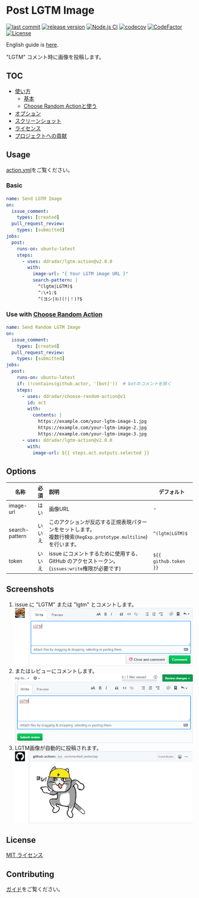 # Post LGTM Image

[![last commit](https://img.shields.io/github/last-commit/ddradar/lgtm-action "last commit")](https://github.com/ddradar/lgtm-action/commits)
[![release version](https://img.shields.io/github/v/release/ddradar/lgtm-action "release version")](https://github.com/ddradar/lgtm-action/releases)
[![Node.js CI](https://github.com/ddradar/lgtm-action/actions/workflows/nodejs.yml/badge.svg)](https://github.com/ddradar/lgtm-action/actions/workflows/nodejs.yml)
[![codecov](https://codecov.io/gh/ddradar/lgtm-action/branch/main/graph/badge.svg?token=9NHUlO6fhV)](https://codecov.io/gh/ddradar/lgtm-action)
[![CodeFactor](https://www.codefactor.io/repository/github/ddradar/lgtm-action/badge)](https://www.codefactor.io/repository/github/ddradar/lgtm-action)
[![License](https://img.shields.io/github/license/ddradar/lgtm-action)](LICENSE)

English guide is [here](./README.md).

"LGTM" コメント時に画像を投稿します。

## TOC

- [使い方](#usage)
  - [基本](#basic)
  - [Choose Random Actionと使う](#use-with-choose-random-action)
- [オプション](#options)
- [スクリーンショット](#screenshots)
- [ライセンス](#license)
- [プロジェクトへの貢献](#contributing)

## Usage

[action.yml](./action.yml)をご覧ください。

### Basic

```yaml
name: Send LGTM Image
on:
  issue_comment:
    types: [created]
  pull_request_review:
    types: [submitted]
jobs:
  post:
    runs-on: ubuntu-latest
    steps:
      - uses: ddradar/lgtm-action@v2.0.0
        with:
          image-url: "{ Your LGTM image URL }"
          search-pattern: |
            ^(lgtm|LGTM)$
            ^:\+1:$
            ^(ヨシ|ﾖｼ)(!|！)?$
```

### Use with [Choose Random Action](https://github.com/ddradar/choose-random-action)

```yaml
name: Send Random LGTM Image
on:
  issue_comment:
    types: [created]
  pull_request_review:
    types: [submitted]
jobs:
  post:
    runs-on: ubuntu-latest
    if: (!contains(github.actor, '[bot]'))  # botのコメントを除く
    steps:
      - uses: ddradar/choose-random-action@v1
        id: act
        with:
          contents: |
            https://example.com/your-lgtm-image-1.jpg
            https://example.com/your-lgtm-image-2.jpg
            https://example.com/your-lgtm-image-3.jpg
      - uses: ddradar/lgtm-action@v2.0.0
        with:
          image-url: ${{ steps.act.outputs.selected }}
```

## Options

|名称|必須|説明|デフォルト|
|----|:--:|:--|---------|
|image-url|はい|画像URL|-|
|search-pattern|いいえ|このアクションが反応する正規表現パターンをセットします。<br />複数行検索(`RegExp.prototype.multiline`)を行います。|`^(lgtm\|LGTM)$`|
|token|いいえ|issue にコメントするために使用する、GitHub のアクセストークン。(`issues:write`権限が必要です)|`${{ github.token }}`|

## Screenshots

1. issue に "LGTM" または "lgtm" とコメントします。
  ![Send issue comment](https://raw.githubusercontent.com/ddradar/lgtm-action/main/images/screenshot_comment.png)
1. またはレビューにコメントします。
  ![Send review comment](https://raw.githubusercontent.com/ddradar/lgtm-action/main/images/screenshot_pull_request_review.png)
1. LGTM画像が自動的に投稿されます。
  ![LGTM image post](https://raw.githubusercontent.com/ddradar/lgtm-action/main/images/screenshot_action_works.png)

## License

[MIT ライセンス](LICENSE)

## Contributing

[ガイド](CONTRIBUTING-ja.md)をご覧ください。
